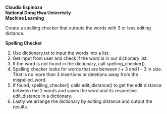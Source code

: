 <b>Claudia Espinoza<br>
National Dong Hwa Univerisity <br>
Machine Learning </b>


Create a spelling checker that outputs the words with 3 or less editing distance.

<b>Spelling Checker<br></b>
1. Use dictionary.txt to input the words into a list.
2. Get input from user and check if the word is in our dictionary list.
3. If the word is not found in the dictionary, call spelling_checker().
4. Spelling checker looks for words that are between l + 3 and l - 3 in size. That is no more than 3 insertions or deletions away from the mispelled_word.
5. If found, spelling_checker() calls edit_distance() to get the edit distance between the 2 words and saves the word and its respective edit_distance in a dictionary.
6. Lastly we arrange the dictionary by editing distance and output the results.
